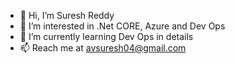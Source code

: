 - 👋 Hi, I’m Suresh Reddy
- 👀 I’m interested in .Net CORE, Azure and Dev Ops
- 🌱 I’m currently learning Dev Ops in details
- 📫 Reach me at avsuresh04@gmail.com

<!---
avsuresh04/avsuresh04 is a ✨ special ✨ repository because its `README.md` (this file) appears on your GitHub profile.
You can click the Preview link to take a look at your changes.
--->
